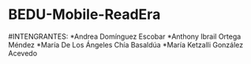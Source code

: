 # BEDU-Mobile-ReadEra


#INTENGRANTES:
*Andrea Domínguez Escobar
*Anthony Ibrail Ortega Méndez
*María De Los Ángeles Chía Basaldúa
*María Ketzalli González Acevedo
